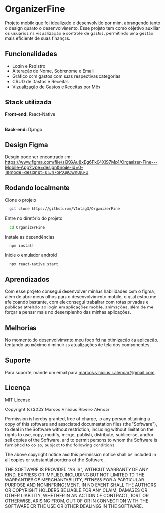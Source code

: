 
# OrganizerFine

Projeto mobile que foi idealizado e desenvolvido por mim, abrangendo tanto o design quanto o desenvolvimento. Esse projeto tem como objetivo auxiliar os usuários na visualização e controle de gastos, permitindo uma gestão mais eficiente de suas finanças.
## Funcionalidades

- Login e Registro
- Alteração de Nome, Sobrenome e Email
- Gráfico com gastos com suas respectivas categorias
- CRUD de Gastos e Receitas
- Vizualização de Gastos e Receitas por Mês


## Stack utilizada

**Front-end:** React-Native
######
**Back-end:** Django


## Design Figma
Desgin pode ser encontrado em: https://www.figma.com/file/sKKGAu8xEg6Fk04XlS7Mp1/Organizer-Fine---Mobile-App?type=design&node-id=0-1&mode=design&t=sTJh7oPXujCwn0ju-0
## Rodando localmente

Clone o projeto

```bash
  git clone https://github.com/V1ntag3/OrganizerFine
```

Entre no diretório do projeto

```bash
  cd OrganizerFine
```

Instale as dependências

```bash
  npm install
```

Inicie o emulador android

```bash
  npx react-native start
```


## Aprendizados

Com esse projeto consegui desenvolver minhas habilidades com o figma, além de abrir meus olhos para o desenvolvimento mobile, o qual estou me afeiçoando bastante, com ele consegui trabalhar com rotas privadas e publicas atrelado ao login em aplicações mobile, animações, além de me forçar a pensar mais no desemplenho das minhas aplicações. 


## Melhorias

No momento do desenvolvimento meu foco foi na otimização da aplicação, tentando ao máximo diminuir as atualizações de tela dos componentes.

## Suporte

Para suporte, mande um email para marcos.vinicius.r.alencar@gmail.com.


## Licença

MIT License

Copyright (c) 2023 Marcos Vinícius Ribeiro Alencar

Permission is hereby granted, free of charge, to any person obtaining a copy
of this software and associated documentation files (the "Software"), to deal
in the Software without restriction, including without limitation the rights
to use, copy, modify, merge, publish, distribute, sublicense, and/or sell
copies of the Software, and to permit persons to whom the Software is
furnished to do so, subject to the following conditions:

The above copyright notice and this permission notice shall be included in all
copies or substantial portions of the Software.

THE SOFTWARE IS PROVIDED "AS IS", WITHOUT WARRANTY OF ANY KIND, EXPRESS OR
IMPLIED, INCLUDING BUT NOT LIMITED TO THE WARRANTIES OF MERCHANTABILITY,
FITNESS FOR A PARTICULAR PURPOSE AND NONINFRINGEMENT. IN NO EVENT SHALL THE
AUTHORS OR COPYRIGHT HOLDERS BE LIABLE FOR ANY CLAIM, DAMAGES OR OTHER
LIABILITY, WHETHER IN AN ACTION OF CONTRACT, TORT OR OTHERWISE, ARISING FROM,
OUT OF OR IN CONNECTION WITH THE SOFTWARE OR THE USE OR OTHER DEALINGS IN THE
SOFTWARE.

